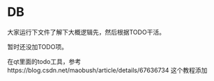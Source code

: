 # DB

大家运行下文件了解下大概逻辑先，然后根据TODO干活。

暂时还没加TODO项。

在qt里面的todo工具，参考https://blog.csdn.net/maobush/article/details/67636734 这个教程添加
